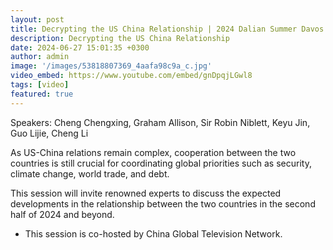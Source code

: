 ```yaml
---
layout: post
title: Decrypting the US China Relationship | 2024 Dalian Summer Davos
description: Decrypting the US China Relationship
date: 2024-06-27 15:01:35 +0300
author: admin
image: '/images/53818807369_4aafa98c9a_c.jpg'
video_embed: https://www.youtube.com/embed/gnDpqjLGwl8
tags: [video]
featured: true
---
```

Speakers: Cheng Chengxing, Graham Allison, Sir Robin Niblett, Keyu Jin, Guo Lijie, Cheng Li

As US-China relations remain complex, cooperation between the two countries is still crucial for coordinating global priorities such as security, climate change, world trade, and debt.

This session will invite renowned experts to discuss the expected developments in the relationship between the two countries in the second half of 2024 and beyond.

* This session is co-hosted by China Global Television Network.